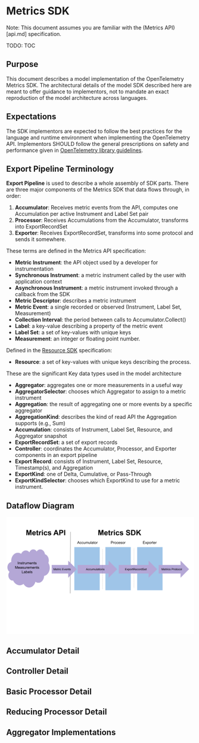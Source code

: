 # Metrics SDK

Note: This document assumes you are familiar with the (Metrics
API)[api.md] specification.

TODO: TOC

## Purpose

This document describes a model implementation of the OpenTelemetry
Metrics SDK.  The architectural details of the model SDK described
here are meant to offer guidance to implementors, not to mandate an
exact reproduction of the model architecture across languages.

## Expectations

The SDK implementors are expected to follow the best practices for the
language and runtime environment when implementing the OpenTelemetry
API.  Implementors SHOULD follow the general prescriptions on safety
and performance given in [OpenTelemetry library
guidelines](../library-guidelines.md).

## Export Pipeline Terminology

**Export Pipeline** is used to describe a whole assembly of SDK parts.
There are three major components of the Metrics SDK that data flows
through, in order:

1. **Accumulator**: Receives metric events from the API, computes one Accumulation per active Instrument and Label Set pair
2. **Processor**: Receives Accumulations from the Accumulator, transforms into ExportRecordSet
3. **Exporter**: Receives ExportRecordSet, transforms into some protocol and sends it somewhere.

These terms are defined in the Metrics API specification:

- **Metric Instrument**: the API object used by a developer for instrumentation
- **Synchronous Instrument**: a metric instrument called by the user with application context
- **Asynchronous Instrument**: a metric instrument invoked through a callback from the SDK
- **Metric Descriptor**: describes a metric instrument
- **Metric Event**: a single recorded or observed (Instrument, Label Set, Measurement)
- **Collection Interval**: the period between calls to Accumulator.Collect()
- **Label**: a key-value describing a property of the metric event
- **Label Set**: a set of key-values with unique keys
- **Measurement**: an integer or floating point number.

Defined in the [Resource SDK](../resource/sdk.md) specification:

- **Resource**: a set of key-values with unique keys describing the process.

These are the significant Key data types used in the model architecture

- **Aggregator**: aggregates one or more measurements in a useful way
- **AggregatorSelector**: chooses which Aggregator to assign to a metric instrument
- **Aggregation**: the result of aggregating one or more events by a specific aggregator
- **AggregationKind**: describes the kind of read API the Aggregation supports (e.g., Sum)
- **Accumulation**: consists of Instrument, Label Set, Resource, and Aggregator snapshot
- **ExportRecordSet**: a set of export records
- **Controller**: coordinates the Accumulator, Processor, and Exporter components in an export pipeline
- **Export Record**: consists of Instrument, Label Set, Resource, Timestamp(s), and Aggregation
- **ExportKind**: one of Delta, Cumulative, or Pass-Through
- **ExportKindSelector**: chooses which ExportKind to use for a metric instrument.

## Dataflow Diagram

![Metrics SDK Design Diagram](img/metrics-sdk.png)

## Accumulator Detail

## Controller Detail

## Basic Processor Detail

## Reducing Processor Detail

## Aggregator Implementations
